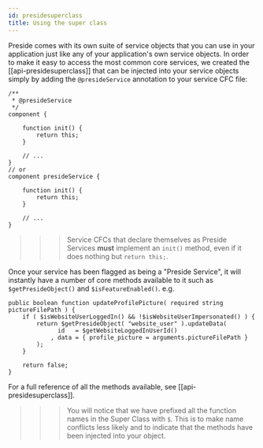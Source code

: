 ```yaml
---
id: presidesuperclass
title: Using the super class
---
```


Preside comes with its own suite of service objects that you can use in your application just like any of your application's own service objects. In order to make it easy to access the most common core services, we created the [[api-presidesuperclass]] that can be injected into your service objects simply by adding the `@presideService` annotation to your service CFC file:

```luceescript
/**
 * @presideService
 */
component {

    function init() {
        return this;
    }

    // ...
}
// or
component presideService {

    function init() {
        return this;
    }

    // ...
}
```

>>> Service CFCs that declare themselves as Preside Services **must** implement an `init()` method, even if it does nothing but `return this;`.

Once your service has been flagged as being a "Preside Service", it will instantly have a number of core methods available to it such as `$getPresideObject()` and `$isFeatureEnabled()`. e.g.

```luceescript
public boolean function updateProfilePicture( required string pictureFilePath ) {
    if ( $isWebsiteUserLoggedIn() && !$isWebsiteUserImpersonated() ) {
        return $getPresideObject( "website_user" ).updateData(
              id   = $getWebsiteLoggedInUserId()
            , data = { profile_picture = arguments.pictureFilePath }
        );
    }

    return false;
}
```

For a full reference of all the methods available, see [[api-presidesuperclass]].

>>> You will notice that we have prefixed all the function names in the Super Class with `$`. This is to make name conflicts less likely and to indicate that the methods have been injected into your object.
